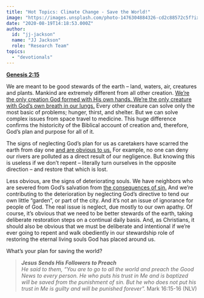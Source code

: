 ```yaml
---
title: "Hot Topics: Climate Change - Save the World!"
image: "https://images.unsplash.com/photo-1476304884326-cd2c88572c5f?ixlib=rb-1.2.1&q=85&fm=jpg&crop=entropy&cs=srgb&ixid=eyJhcHBfaWQiOjk2NjF9"
date: "2020-08-19T14:18:53.000Z"
author:
  id: "jj-jackson"
  name: "JJ Jackson"
  role: "Research Team"
topics:
  - "devotionals"
---
```

[**Genesis 2:15**][1]

We are meant to be good stewards of the earth – land, waters, air, creatures and plants. Mankind are extremely different from all other creation.  [We’re the only creation God formed with His own hands.  We’re the only creature with God’s own breath in our lungs.][2] Every other creature can solve only the most basic of problems; hunger, thirst, and shelter. But we can solve complex issues from space travel to medicine. This huge difference confirms the historicity of the Biblical account of creation and, therefore, God’s plan and purpose for all of it.

The signs of neglecting God’s plan for us as caretakers have scarred the earth from day one [and are obvious to us.][3]  For example, no one can deny our rivers are polluted as a direct result of our negligence.  But knowing this is useless if we don’t repent – literally turn ourselves in the opposite direction – and restore that which is lost.

Less obvious, are the signs of deteriorating souls.  We have neighbors who are severed from God’s salvation from [the consequences of sin.][4]  And we’re contributing to the deterioration by neglecting God’s directive to tend our own little “garden”, or part of the city. And it’s not an issue of ignorance for people of God. The real issue is neglect, due mostly to our own apathy.  Of course, it’s obvious that we need to be better stewards of the earth, taking deliberate restoration steps on a continual daily basis.  And, as Christians, it should also be obvious that we must be deliberate and intentional if we’re ever going to repent and walk obediently in our stewardship role of restoring the eternal living souls God has placed around us.

What’s your plan for saving the world?

> _**Jesus Sends His Followers to Preach**    
He said to them, “You are to go to all the world and preach the Good News to every person. He who puts his trust in Me and is baptized will be saved from the punishment of sin. But he who does not put his trust in Me is guilty and will be punished forever"._ Mark 16:15-16 (NLV)

[1]: https://www.biblegateway.com/passage/?search=Genesis+2%3A15&version=NLV
[2]: https://www.biblegateway.com/passage/?search=Genesis+2%3A7&version=NKJV
[3]: https://www.biblegateway.com/passage/?search=Isaiah+24%3A5-6&version=NLT
[4]: https://www.biblegateway.com/passage/?search=Romans+6%3A23&version=NLV
